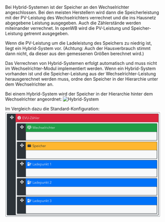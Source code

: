 Bei Hybrid-Systemen ist der Speicher an den Wechselrichter angeschlossen. Bei den meisten Herstellern wird dann die Speicherleistung mit der PV-Leistung des Wechselrichters verrechnet und die ins Hausnetz abgegebene Leistung ausgegeben. Auch die Zählerstände werden miteinander verrechnet. In openWB wird die PV-Leistung und Speicher-Leistung getrennt ausgegeben.

Wenn die PV-Leistung um die Ladeleistung des Speichers zu niedrig ist, liegt ein Hybrid-System vor. (Achtung: Auch der Hausverbrauch stimmt dann nicht, da dieser aus den gemessenen Größen berechnet wird.)

Das Verrechnen von Hybrid-Systemen erfolgt automatisch und muss nicht im Wechselrichter-Modul implementiert werden. Wenn ein Hybrid-System vorhanden ist und die Speicher-Leistung aus der Wechselrichter-Leistung herausgerechnet werden muss, ordne den Speicher in der Hierarchie unter dem Wechselrichter an.

Bei einem Hybrid-System wird der Speicher in der Hierarchie hinter dem Wechselrichter angeordnet:
![Hybrid-System](hybrid.png)

Im Vergleich dazu die Standard-Konfiguration:
![Standard-System](standard.png)
